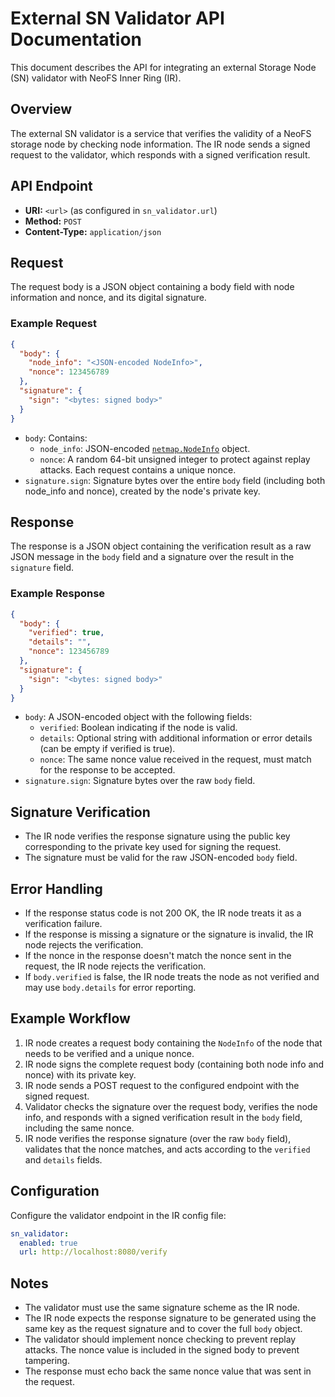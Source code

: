 # External SN Validator API Documentation

This document describes the API for integrating an external Storage Node (SN)
validator with NeoFS Inner Ring (IR).

## Overview

The external SN validator is a service that verifies the validity of a NeoFS
storage node by checking node information. The IR node sends a signed
request to the validator, which responds with a signed verification result.

## API Endpoint

- **URI:** `<url>` (as configured in `sn_validator.url`)
- **Method:** `POST`
- **Content-Type:** `application/json`

## Request

The request body is a JSON object containing a body field with node information and nonce, and its digital signature.

### Example Request

```json
{
  "body": {
    "node_info": "<JSON-encoded NodeInfo>",
    "nonce": 123456789
  },
  "signature": {
    "sign": "<bytes: signed body>"
  }
}
```

- `body`: Contains:
  - `node_info`: JSON-encoded [`netmap.NodeInfo`](https://pkg.go.dev/github.com/nspcc-dev/neofs-sdk-go/netmap#NodeInfo) object.
  - `nonce`: A random 64-bit unsigned integer to protect against replay attacks. Each request contains a unique nonce.
- `signature.sign`: Signature bytes over the entire `body` field (including both node_info and nonce), created by the node's private key.

## Response

The response is a JSON object containing the verification result as a raw JSON message in the `body`
field and a signature over the result in the `signature` field.

### Example Response

```json
{
  "body": {
    "verified": true,
    "details": "",
    "nonce": 123456789
  },
  "signature": {
    "sign": "<bytes: signed body>"
  }
}
```

- `body`: A JSON-encoded object with the following fields:
  - `verified`: Boolean indicating if the node is valid.
  - `details`: Optional string with additional information or error details (can be empty if verified is true).
  - `nonce`: The same nonce value received in the request, must match for the response to be accepted.
- `signature.sign`: Signature bytes over the raw `body` field.

## Signature Verification

- The IR node verifies the response signature using the public key corresponding
to the private key used for signing the request.
- The signature must be valid for the raw JSON-encoded `body` field.

## Error Handling

- If the response status code is not 200 OK, the IR node treats it as a verification failure.
- If the response is missing a signature or the signature is invalid, the IR node rejects the verification.
- If the nonce in the response doesn't match the nonce sent in the request, the IR node rejects the verification.
- If `body.verified` is false, the IR node treats the node as not verified and may use
`body.details` for error reporting.

## Example Workflow

1. IR node creates a request body containing the `NodeInfo` of the node that needs to be verified and a unique nonce.
2. IR node signs the complete request body (containing both node info and nonce) with its private key.
3. IR node sends a POST request to the configured endpoint with the signed request.
4. Validator checks the signature over the request body, verifies the node info, and responds with a signed
verification result in the `body` field, including the same nonce.
5. IR node verifies the response signature (over the raw `body` field), validates that the nonce matches,
and acts according to the `verified` and `details` fields.

## Configuration

Configure the validator endpoint in the IR config file:

```yaml
sn_validator:
  enabled: true
  url: http://localhost:8080/verify
```

## Notes

- The validator must use the same signature scheme as the IR node.
- The IR node expects the response signature to be generated using the same key as
the request signature and to cover the full `body` object.
- The validator should implement nonce checking to prevent replay attacks. The nonce value
  is included in the signed body to prevent tampering.
- The response must echo back the same nonce value that was sent in the request.
